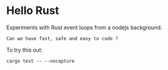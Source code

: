 # Hello Rust

Experiments with Rust event loops from a nodejs background.

    Can we have fast, safe and easy to code ?

To try this out:

    cargo test -- --nocapture
